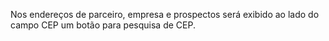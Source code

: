 Nos endereços de parceiro, empresa e prospectos será exibido ao lado do
campo CEP um botão para pesquisa de CEP.
